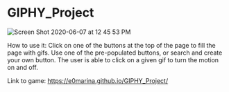 # GIPHY_Project

![Screen Shot 2020-06-07 at 12 45 53 PM](https://user-images.githubusercontent.com/30880308/83978728-4e5a1300-a8be-11ea-9caa-2497be884599.png)







How to use it: Click on one of the buttons at the top of the page to fill the page with gifs. Use one of the pre-populated buttons, or search and create your own button. The user is able to click on a given gif to turn the motion on and off.

Link to game: https://e0marina.github.io/GIPHY_Project/

